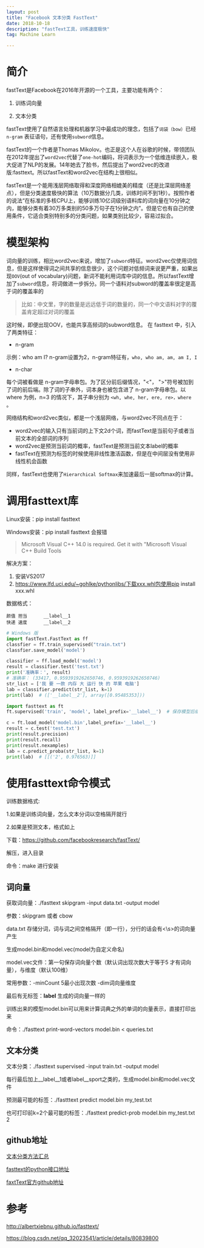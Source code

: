 ```yaml
---
layout: post
title: "Facebook 文本分类 FastText"
date: 2018-10-18
description: "fastText工具，训练速度极快"
tag: Machine Learn

---
```


# 简介

fastText是Facebook在2016年开源的一个工具，主要功能有两个：

1. 训练词向量

2. 文本分类

fastText使用了自然语言处理和机器学习中最成功的理念，包括了`词袋（bow）`已经`n-gram` 表征语句，还有使用`subword`信息。

fastText的一个作者是Thomas Mikolov。也正是这个人在谷歌的时候，带领团队在2012年提出了`word2vec`代替了`one-hot`编码，将词表示为一个低维连续嵌入，极大促进了NLP的发展。14年她去了脸书，然后提出了word2vec的改进版:fasttext。所以fastText和word2vec在结构上很相似。

fastText是一个能用浅层网络取得和深度网络相媲美的精度（还是比深层网络差点），但是分类速度极快的算法（10万数据分几类，训练时间不到1秒）。按照作者的说法“在标准的多核CPU上，能够训练10亿词级别语料库的词向量在10分钟之内，能够分类有着30万多类别的50多万句子在1分钟之内”。但是它也有自己的使用条件，它适合类别特别多的分类问题，如果类别比较少，容易过拟合。

#  模型架构

词向量的训练，相比word2vec来说，增加了`subword`特征。word2vec仅使用词信息，但是这样使得词之间共享的信息很少，这个问题对低频词来说更严重，如果出现`OOV`(out of vocabulary)问题，新词不能利用词库中词的信息。所以fastText增加了`subword`信息，将词做进一步拆分。同一个语料对subword的覆盖率很定是高于词的覆盖率的
> 比如：中文里，字的数量是远远低于词的数量的，同一个中文语料对字的覆盖肯定超过对词的覆盖

这时候，即便出现OOV，也能共享高频词的subword信息。
在 fasttext 中，引入了两类特征：
- n-gram

示例：who am I? n-gram设置为2，n-gram特征有，`who, who am, am, am I, I`
- n-char

每个词被看做是 n-gram字母串包。为了区分前后缀情况，"<"， ">"符号被加到了词的前后端。除了词的子串外，词本身也被包含进了 n-gram字母串包。以 where 为例，n=3 的情况下，其子串分别为 `<wh, whe, her, ere, re>，where` 。

网络结构和word2vec类似，都是一个浅层网络，与word2vec不同点在于：

- word2vec的输入只有当前词的上下文2d个词，而fastText是当前句子或者当前文本的全部词的序列
- word2vec是预测当前词的概率，fastText是预测当前文本label的概率
- fastText在预测为标签的时候使用非线性激活函数，但是在中间层没有使用非线性机会函数

同样，fastText也使用了`Hierarchical Softmax`来加速最后一层softmax的计算。



# 调用fasttext库


Linux安装：pip install fasttext

Windows安装：pip install fasttext 会报错

> Microsoft Visual C++ 14.0 is required. Get it with "Microsoft Visual C++ Build Tools

解决方案：
1. 安装VS2017     
2. https://www.lfd.uci.edu/~gohlke/pythonlibs/下载xxx.whl包使用pip install xxx.whl

数据格式：
```
颜值 担当      __label__1
快递 速度      __label__2
```

```python
# Windows 版
import fastText.FastText as ff
classfier = ff.train_supervised("train.txt")
classfier.save_model('model')

classifier = ff.load_model('model')
result = classifier.test('test.txt')
print('准确率：', result)
# 准确率： (33417, 0.9593919262650746, 0.9593919262650746)
str_list = ['我 要 一款 内存 大 运行 快 的 苹果 电脑']
lab = classifier.predict(str_list, k=1)
print(lab)  # (['__label__2'], array([0.95485353]))
```

```python
import fasttext as ft
ft.supervised('train', 'model', label_prefix='__label__')  # 保存模型后缀自动加'.bin'

c = ft.load_model('model.bin',label_prefix='__label__')
result = c.test('test.txt')
print(result.precision)
print(result.recall)
print(result.nexamples)
lab = c.predict_proba(str_list, k=1)
print(lab)  # [[('2', 0.976563)]]
```



# 使用fasttext命令模式

训练数据格式:

1.如果是训练词向量，怎么文本分词以空格隔开就行

2.如果是预测文本，格式如上



下载：https://github.com/facebookresearch/fastText/

解压，进入目录

命令：make 进行安装


## 词向量

获取词向量：./fasttext skipgram -input data.txt -output model

参数：skipgram  或者  cbow 

data.txt 存储分词，词与词之间空格隔开（即一行），分行的话会有<\s>的词向量产生

生成model.bin和model.vec(model为自定义命名)

model.vec文件：第一句保存词向量个数（默认词出现次数大于等于5 才有词向量），与维度（默认100维）

常用参数：-minCount 5最小出现次数 -dim词向量维度

最后有无标签：__label__ 生成的词向量一样的


训练出来的模型model.bin可以用来计算词典之外的单词的向量表示，直接打印出来

命令：./fasttext print-word-vectors model.bin < queries.txt


## 文本分类

文本分类：./fasttext supervised -input train.txt -output model

每行最后加上__label__1或者label__sport之类的，生成model.bin和model.vec文件

预测最可能的标签：./fastttext predict model.bin my_test.txt

也可打印前k=2个最可能的标签：./fasttext predict-prob model.bin my_test.txt 2


## github地址

[文本分类方法汇总](https://github.com/brightmart/text_classification)

[fasttext的python接口地址](https://github.com/salestock/fastText.py)

[faxtText官方github地址](https://github.com/salestock/fastText.py)

# 参考

http://albertxiebnu.github.io/fasttext/

https://blog.csdn.net/qq_32023541/article/details/80839800